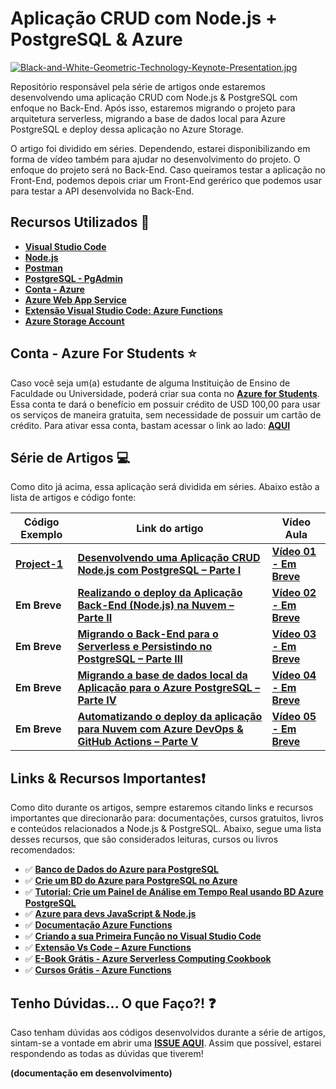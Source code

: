 # Aplicação CRUD com Node.js + PostgreSQL & Azure

[![Black-and-White-Geometric-Technology-Keynote-Presentation.jpg](https://i.postimg.cc/15jcD6hW/Black-and-White-Geometric-Technology-Keynote-Presentation.jpg)](https://postimg.cc/1fDqQ8z6)

Repositório responsável pela série de artigos onde estaremos desenvolvendo uma aplicação CRUD com Node.js & PostgreSQL com enfoque no Back-End. Após isso, estaremos migrando o projeto para arquitetura serverless, migrando a base de dados local para Azure PostgreSQL e deploy dessa aplicação no Azure Storage.

O artigo foi dividido em séries. Dependendo, estarei disponibilizando em forma de vídeo também para ajudar no desenvolvimento do projeto. O enfoque do projeto será no Back-End. 
Caso queiramos testar a aplicação no Front-End, podemos depois criar um Front-End gerérico que podemos usar para testar a API desenvolvida no Back-End.

## Recursos Utilizados 🚀

* **[Visual Studio Code](https://code.visualstudio.com/?WT.mc_id=javascript-0000-gllemos)**
* **[Node.js](https://nodejs.org/en/)**
* **[Postman](https://www.getpostman.com/)**
* **[PostgreSQL - PgAdmin](https://www.postgresql.org/download/)**
* **[Conta - Azure](https://azure.microsoft.com/?WT.mc_id=javascript-0000-gllemos)**
* **[Azure Web App Service](https://azure.microsoft.com/services/app-service/?WT.mc_id=javascript-0000-gllemos)**
* **[Extensão Visual Studio Code: Azure Functions](https://marketplace.visualstudio.com/items?itemName=ms-azuretools.vscode-azurefunctions&WT.mc_id=javascript-0000-gllemos)**
* **[Azure Storage Account](https://azure.microsoft.com/services/storage/?WT.mc_id=javascript-0000-gllemos)**

## Conta - Azure For Students ⭐️

Caso você seja um(a) estudante de alguma Instituição de Ensino de Faculdade ou Universidade, poderá criar sua conta no **[Azure for Students](https://azure.microsoft.com/free/students/?WT.mc_id=javascript-0000-gllemos)**. Essa conta te dará o benefício em possuir crédito de USD 100,00 para usar os serviços de maneira gratuita, sem necessidade de possuir um cartão de crédito. Para ativar essa conta, bastam acessar o link ao lado: **[AQUI](https://azure.microsoft.com/free/students/?WT.mc_id=javascript-0000-gllemos)**

## Série de Artigos 💻

Como dito já acima, essa aplicação será dividida em séries. Abaixo estão a lista de artigos e código fonte:

| Código Exemplo | Link do artigo | Vídeo Aula |
|---|---|---|
| **[Project-1](project-1/README.md)** | **[Desenvolvendo uma Aplicação CRUD Node.js com PostgreSQL – Parte I](http://bit.ly/3aQUOHr)** | **[Vídeo 01 - Em Breve]()** |
| **Em Breve**  | **[Realizando o deploy da Aplicação Back-End (Node.js) na Nuvem – Parte II]()** | **[Vídeo 02 - Em Breve]()** |
| **Em Breve**  | **[Migrando o Back-End para o Serverless e Persistindo no PostgreSQL – Parte III]()** | **[Vídeo 03 - Em Breve]()** |
| **Em Breve** | **[Migrando a base de dados local da Aplicação para o Azure PostgreSQL – Parte IV]()** | **[Vídeo 04 - Em Breve]()** |
| **Em Breve** | **[Automatizando o deploy da aplicação para Nuvem com Azure DevOps & GitHub Actions – Parte V]()** | **[Vídeo 05 - Em Breve]()** |

## Links & Recursos Importantes❗️

Como dito durante os artigos, sempre estaremos citando links e recursos importantes que direcionarão para: documentações, cursos gratuitos, livros e conteúdos relacionados a Node.js & PostgreSQL. Abaixo, segue uma lista desses recursos, que são considerados leituras, cursos ou livros recomendados:

- ✅ **[Banco de Dados do Azure para PostgreSQL](https://docs.microsoft.com/azure/postgresql/?WT.mc_id=javascript-0000-gllemos)**
- ✅ **[Crie um BD do Azure para PostgreSQL no Azure](https://docs.microsoft.com/azure/postgresql/quickstart-create-server-database-portal?WT.mc_id=javascript-0000-gllemos)**
- ✅ **[Tutorial: Crie um Painel de Análise em Tempo Real usando BD Azure PostgreSQL](https://docs.microsoft.com/azure/postgresql/tutorial-design-database-hyperscale-realtime?WT.mc_id=javascript-0000-gllemos)**
- ✅ **[Azure para devs JavaScript & Node.js](https://docs.microsoft.com/javascript/azure/?WT.mc_id=javascript-0000-gllemos&view=azure-node-latest)**
- ✅ **[Documentação Azure Functions](https://docs.microsoft.com/azure/azure-functions/?WT.mc_id=javascript-0000-gllemos)**
- ✅ **[Criando a sua Primeira Função no Visual Studio Code](https://docs.microsoft.com/azure/azure-functions/functions-create-first-function-vs-code?WT.mc_id=javascript-0000-gllemos)**
- ✅ **[Extensão Vs Code – Azure Functions](https://marketplace.visualstudio.com/items?itemName=ms-azuretools.vscode-azurefunctions&WT.mc_id=javascript-0000-gllemos)**
- ✅ **[E-Book Grátis - Azure Serverless Computing Cookbook](https://azure.microsoft.com/resources/azure-serverless-computing-cookbook/?WT.mc_id=javascript-0000-gllemos)**
- ✅ **[Cursos Grátis - Azure Functions](https://docs.microsoft.com/learn/paths/create-serverless-applications/?WT.mc_id=javascript-0000-gllemos)**

## Tenho Dúvidas... O que Faço?! ❓

Caso tenham dúvidas aos códigos desenvolvidos durante a série de artigos, sintam-se a vontade em abrir uma **[ISSUE AQUI](https://github.com/glaucia86/nodejs-postgresql-azure/issues)**. Assim que possível, estarei respondendo as todas as dúvidas que tiverem!

**(documentação em desenvolvimento)**
